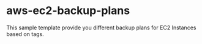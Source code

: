 # aws-ec2-backup-plans
This sample template provide you different backup plans for EC2 Instances based on tags.
